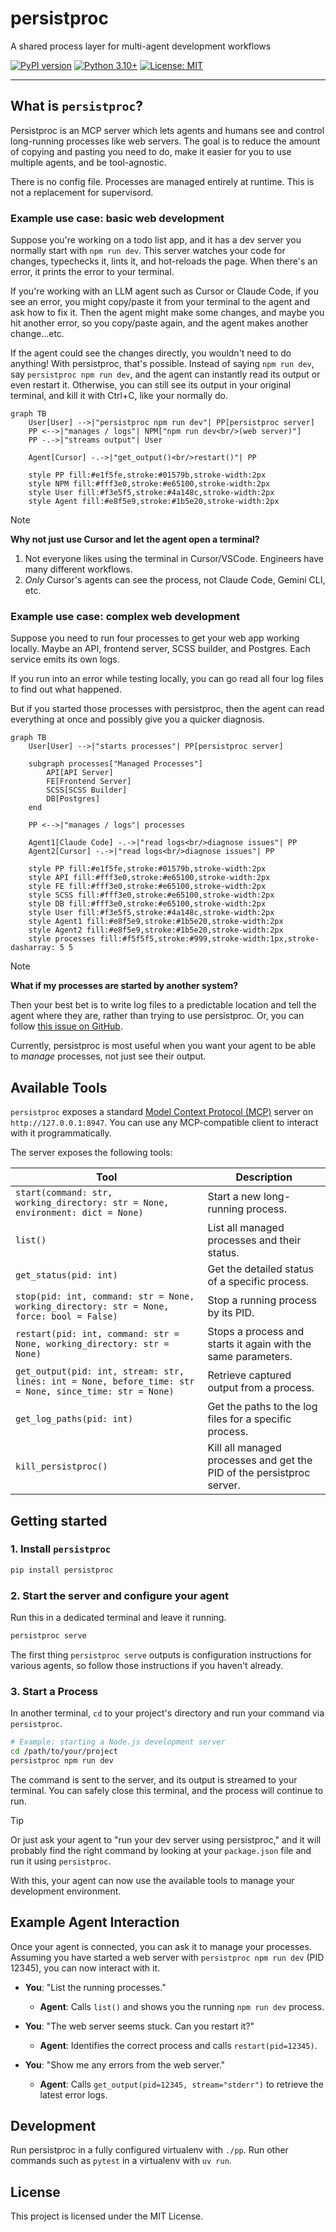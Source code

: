 # persistproc

A shared process layer for multi-agent development workflows

[![PyPI version](https://badge.fury.io/py/persistproc.svg)](https://badge.fury.io/py/persistproc)
[![Python 3.10+](https://img.shields.io/badge/python-3.10+-blue.svg)](https://www.python.org/downloads/)
[![License: MIT](https://img.shields.io/badge/License-MIT-yellow.svg)](https://opensource.org/licenses/MIT)

---


## What is `persistproc`?

Persistproc is an MCP server which lets agents and humans see and control long-running processes like web servers. The goal is to reduce the amount of copying and pasting you need to do, make it easier for you to use multiple agents, and be tool-agnostic.

There is no config file. Processes are managed entirely at runtime. This is not a replacement for supervisord.

### Example use case: basic web development

Suppose you're working on a todo list app, and it has a dev server you normally start with `npm run dev`. This server watches your code for changes, typechecks it, lints it, and hot-reloads the page. When there's an error, it prints the error to your terminal.

If you're working with an LLM agent such as Cursor or Claude Code, if you see an error, you might copy/paste it from your terminal to the agent and ask how to fix it. Then the agent might make some changes, and maybe you hit another error, so you copy/paste again, and the agent makes another change…etc.

If the agent could see the changes directly, you wouldn't need to do anything! With persistproc, that's possible. Instead of saying `npm run dev`, say `persistproc npm run dev`, and the agent can instantly read its output or even restart it. Otherwise, you can still see its output in your original terminal, and kill it with Ctrl+C, like your normally do.

```mermaid
graph TB
    User[User] -->|"persistproc npm run dev"| PP[persistproc server]
    PP <-->|"manages / logs"| NPM["npm run dev<br/>(web server)"]
    PP -.->|"streams output"| User
    
    Agent[Cursor] -.->|"get_output()<br/>restart()"| PP
    
    style PP fill:#e1f5fe,stroke:#01579b,stroke-width:2px
    style NPM fill:#fff3e0,stroke:#e65100,stroke-width:2px
    style User fill:#f3e5f5,stroke:#4a148c,stroke-width:2px
    style Agent fill:#e8f5e9,stroke:#1b5e20,stroke-width:2px
```

> [!NOTE]
> **Why not just use Cursor and let the agent open a terminal?**
>
> 1. Not everyone likes using the terminal in Cursor/VSCode. Engineers have many different workflows.
> 2. _Only_ Cursor's agents can see the process, not Claude Code, Gemini CLI, etc.

### Example use case: complex web development

Suppose you need to run four processes to get your web app working locally. Maybe an API, frontend server, SCSS builder, and Postgres. Each service emits its own logs.

If you run into an error while testing locally, you can go read all four log files to find out what happened.

But if you started those processes with persistproc, then the agent can read everything at once and possibly give you a quicker diagnosis.

```mermaid
graph TB
    User[User] -->|"starts processes"| PP[persistproc server]
    
    subgraph processes["Managed Processes"]
        API[API Server]
        FE[Frontend Server]
        SCSS[SCSS Builder]
        DB[Postgres]
    end
    
    PP <-->|"manages / logs"| processes
    
    Agent1[Claude Code] -.->|"read logs<br/>diagnose issues"| PP
    Agent2[Cursor] -.->|"read logs<br/>diagnose issues"| PP
    
    style PP fill:#e1f5fe,stroke:#01579b,stroke-width:2px
    style API fill:#fff3e0,stroke:#e65100,stroke-width:2px
    style FE fill:#fff3e0,stroke:#e65100,stroke-width:2px
    style SCSS fill:#fff3e0,stroke:#e65100,stroke-width:2px
    style DB fill:#fff3e0,stroke:#e65100,stroke-width:2px
    style User fill:#f3e5f5,stroke:#4a148c,stroke-width:2px
    style Agent1 fill:#e8f5e9,stroke:#1b5e20,stroke-width:2px
    style Agent2 fill:#e8f5e9,stroke:#1b5e20,stroke-width:2px
    style processes fill:#f5f5f5,stroke:#999,stroke-width:1px,stroke-dasharray: 5 5
```

> [!NOTE]
> **What if my processes are started by another system?**
>
> Then your best bet is to write log files to a predictable location and tell the agent where they are,
> rather than trying to use persistproc. Or, you can follow [this issue on GitHub](https://github.com/irskep/persistproc/issues/25).
>
> Currently, persistproc is most useful when you want your agent to be able to _manage_ processes, not
> just see their output.

## Available Tools

`persistproc` exposes a standard [Model Context Protocol (MCP)](https://modelcontext.com/) server on `http://127.0.0.1:8947`. You can use any MCP-compatible client to interact with it programmatically.

The server exposes the following tools:

| Tool | Description |
| --- | --- |
| `start(command: str, working_directory: str = None, environment: dict = None)` | Start a new long-running process. |
| `list()` | List all managed processes and their status. |
| `get_status(pid: int)` | Get the detailed status of a specific process. |
| `stop(pid: int, command: str = None, working_directory: str = None, force: bool = False)` | Stop a running process by its PID. |
| `restart(pid: int, command: str = None, working_directory: str = None)` | Stops a process and starts it again with the same parameters. |
| `get_output(pid: int, stream: str, lines: int = None, before_time: str = None, since_time: str = None)` | Retrieve captured output from a process. |
| `get_log_paths(pid: int)` | Get the paths to the log files for a specific process. |
| `kill_persistproc()` | Kill all managed processes and get the PID of the persistproc server. |

## Getting started

### 1. Install `persistproc`

```bash
pip install persistproc
```

### 2. Start the server and configure your agent

Run this in a dedicated terminal and leave it running.

```bash
persistproc serve
```

The first thing `persistproc serve` outputs is configuration instructions for various agents, so follow those instructions if you haven't already.

### 3. Start a Process

In another terminal, `cd` to your project's directory and run your command via `persistproc`.

```bash
# Example: starting a Node.js development server
cd /path/to/your/project
persistproc npm run dev
```

The command is sent to the server, and its output is streamed to your terminal. You can safely close this terminal, and the process will continue to run.


> [!TIP]
> Or just ask your agent to "run your dev server using persistproc," and it will probably find the right command by looking at your `package.json` file and run it using `persistproc`.

With this, your agent can now use the available tools to manage your development environment.

## Example Agent Interaction

Once your agent is connected, you can ask it to manage your processes. Assuming you have started a web server with `persistproc npm run dev` (PID 12345), you can now interact with it.

*   **You**: "List the running processes."
    *   **Agent**: Calls `list()` and shows you the running `npm run dev` process.

*   **You**: "The web server seems stuck. Can you restart it?"
    *   **Agent**: Identifies the correct process and calls `restart(pid=12345)`.

*   **You**: "Show me any errors from the web server."
    *   **Agent**: Calls `get_output(pid=12345, stream="stderr")` to retrieve the latest error logs.

## Development

Run persistproc in a fully configured virtualenv with `./pp`. Run other commands such as `pytest` in a virtualenv with `uv run`.

## License

This project is licensed under the MIT License. 
